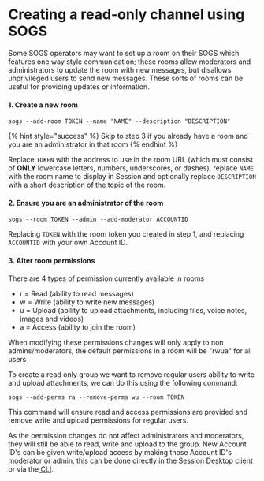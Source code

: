 # Creating a read-only channel using SOGS

Some SOGS operators may want to set up a room on their SOGS which features one way style communication; these rooms allow moderators and administrators to update the room with new messages, but disallows unprivileged users to send new messages. These sorts of rooms can be useful for providing updates or information.

#### 1. Create a new room

```
sogs --add-room TOKEN --name "NAME" --description "DESCRIPTION"
```

{% hint style="success" %}
Skip to step 3 if you already have a room and you are an administrator in that room
{% endhint %}

Replace `TOKEN` with the address to use in the room URL (which must consist of **ONLY** lowercase letters, numbers, underscores, or dashes), replace `NAME` with the room name to display in Session and optionally replace `DESCRIPTION` with a short description of the topic of the room.

#### 2. Ensure you are an administrator of the room <a href="#docs-internal-guid-fe64838c-7fff-6888-e9ea-b2b202b8895d" id="docs-internal-guid-fe64838c-7fff-6888-e9ea-b2b202b8895d"></a>

```
sogs --room TOKEN --admin --add-moderator ACCOUNTID
```

Replacing `TOKEN` with the room token you created in step 1, and replacing `ACCOUNTID` with your own Account ID.

#### 3. Alter room permissions <a href="#docs-internal-guid-e93e33b1-7fff-ffd4-731c-731b867c5d01" id="docs-internal-guid-e93e33b1-7fff-ffd4-731c-731b867c5d01"></a>

There are 4 types of permission currently available in rooms

* r = Read (ability to read messages)
* w = Write (ability to write new messages)
* u = Upload (ability to upload attachments, including files, voice notes, images and videos)
* a = Access (ability to join the room)

When modifying these permissions changes will only apply to non admins/moderators, the default permissions in a room will be "rwua" for all users

To create a read only group we want to remove regular users ability to write and upload attachments, we can do this using the following command:

```
sogs --add-perms ra --remove-perms wu --room TOKEN
```

This command will ensure read and access permissions are provided and remove write and upload permissions for regular users.

As the permission changes do not affect administrators and moderators, they will still be able to read, write and upload to the group. New Account ID's can be given write/upload access by making those Account ID's moderator or admin, this can be done directly in the Session Desktop client or via the[ CLI](https://github.com/oxen-io/session-pysogs/blob/dev/administration.md).
